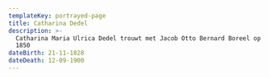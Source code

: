 ```yaml
---
templateKey: portrayed-page
title: Catharina Dedel
description: >-
  Catharina Maria Ulrica Dedel trouwt met Jacob Otto Bernard Boreel op 2 mei
  1850
dateBirth: 21-11-1828
dateDeath: 12-09-1900
---
```

